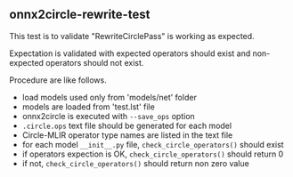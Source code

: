 ## onnx2circle-rewrite-test

This test is to validate "RewriteCirclePass" is working as expected.

Expectation is validated with expected operators should exist and non-expected
operators should not exist.

Procedure are like follows.
- load models used only from 'models/net' folder
- models are loaded from 'test.lst' file
- onnx2circle is executed with `--save_ops` option
- `.circle.ops` text file should be generated for each model
- Circle-MLIR operator type names are listed in the text file
- for each model `__init__.py` file, `check_circle_operators()` should exist
- if operators expection is OK, `check_circle_operators()` should return 0
- if not, `check_circle_operators()` should return non zero value
